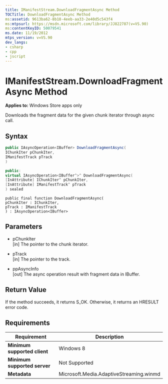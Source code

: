 ```yaml
---
title: IManifestStream.DownloadFragmentAsync Method
TOCTitle: DownloadFragmentAsync Method
ms:assetid: 9613ba62-8b18-4eeb-aa33-2e40d5c543f4
ms:mtpsurl: https://msdn.microsoft.com/library/JJ822787(v=VS.90)
ms:contentKeyID: 50079541
ms.date: 11/19/2012
mtps_version: v=VS.90
dev_langs:
- csharp
- cpp
- jscript
---
```


# IManifestStream.DownloadFragmentAsync Method

**Applies to:** Windows Store apps only

Downloads the fragment data for the given chunk iterator through async call.

## Syntax

```csharp
public IAsyncOperation<IBuffer> DownloadFragmentAsync(
IChunkIter pChunkIter,
IManifestTrack pTrack
)
```

```cpp
public:
virtual IAsyncOperation<IBuffer^>^ DownloadFragmentAsync(
[InAttribute] IChunkIter^ pChunkIter,
[InAttribute] IManifestTrack^ pTrack
) sealed
```

```jscript
public final function DownloadFragmentAsync(
pChunkIter : IChunkIter,
pTrack : IManifestTrack
) : IAsyncOperation<IBuffer>
```

## Parameters

  - pChunkIter  
    \[in\] The pointer to the chunk iterator.

  - pTrack  
    \[in\] The pointer to the track.

  - ppAsyncInfo  
    \[out\] The async operation result with fragment data in IBuffer.

## Return Value

If the method succeeds, it returns S\_OK. Otherwise, it returns an HRESULT error code.

## Requirements

|Requirement|Description|
|--- |--- |
|**Minimum supported client**|Windows 8|
|**Minimum supported server**|Not Supported|
|**Metadata**|Microsoft.Media.AdaptiveStreaming.winmd|
